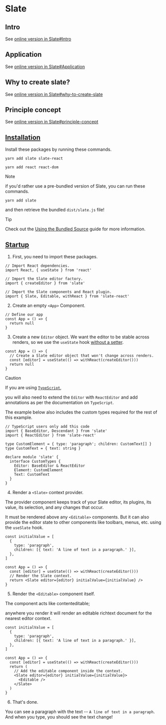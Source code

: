 # Slate
## Intro
See [online version in Slate#Intro](https://github.com/40843245/tool/blob/main/editor/text%20editor/Slate/online%20version/quickstart%20guide.md#intro)

## Application
See [online version in Slate#Application](https://github.com/40843245/tool/blob/main/editor/text%20editor/Slate/online%20version/quickstart%20guide.md#application)

## Why to create slate?
See [online version in Slate#why-to-create-slate](https://github.com/40843245/tool/blob/main/editor/text%20editor/Slate/online%20version/quickstart%20guide.md#why-to-create-slate)

## Principle concept 
See [online version in Slate#principle-concept](https://github.com/40843245/tool/blob/main/editor/text%20editor/Slate/online%20version/quickstart%20guide.md#principle-concept)

## [Installation](https://docs.slatejs.org/walkthroughs/01-installing-slate)
Install these packages by running these commands.

```
yarn add slate slate-react
```

```
yarn add react react-dom
```

> [!NOTE]
> if you'd rather use a pre-bundled version of Slate, you can run these commands.
>
> ```
> yarn add slate
> ```
> 
> and then retrieve the bundled `dist/slate.js` file!

> [!TIP]
> Check out the [Using the Bundled Source](https://docs.slatejs.org/walkthroughs/xx-using-the-bundled-source) guide for more information.

## [Startup](https://docs.slatejs.org/walkthroughs/01-installing-slate)
1. First, you need to import these packages.

```
// Import React dependencies.
import React, { useState } from 'react'
```

```
// Import the Slate editor factory.
import { createEditor } from 'slate'
```

```
// Import the Slate components and React plugin.
import { Slate, Editable, withReact } from 'slate-react'
```

2. Create an empty `<App>` Component.

```
// Define our app
const App = () => {
  return null
}
```

3. Create a new `Editor` object. We want the editor to be stable across renders, so we use the `useState` hook [without a setter](https://github.com/ianstormtaylor/slate/pull/3925#issuecomment-781179930).
   
```
const App = () => {
  // Create a Slate editor object that won't change across renders.
  const [editor] = useState(() => withReact(createEditor()))
  return null
}
```

> [!CAUTION]
> If you are using [`TypeScript`](https://docs.slatejs.org/concepts/12-typescript),
>
> you will also need to extend the `Editor` with `ReactEditor` and add annotations as per the documentation on `TypeScript`.
>
> The example below also includes the custom types required for the rest of this example.

```
// TypeScript users only add this code
import { BaseEditor, Descendant } from 'slate'
import { ReactEditor } from 'slate-react'

type CustomElement = { type: 'paragraph'; children: CustomText[] }
type CustomText = { text: string }

declare module 'slate' {
  interface CustomTypes {
    Editor: BaseEditor & ReactEditor
    Element: CustomElement
    Text: CustomText
  }
}
```

4.  Render a `<Slate>` context provider.

The provider component keeps track of your Slate editor, its plugins, its value, its selection, and any changes that occur. 

It must be rendered above any `<Editable>` components. But it can also provide the editor state to other components like toolbars, menus, etc. using the `useSlate` hook.

```
const initialValue = [
  {
    type: 'paragraph',
    children: [{ text: 'A line of text in a paragraph.' }],
  },
]

const App = () => {
  const [editor] = useState(() => withReact(createEditor()))
  // Render the Slate context.
  return <Slate editor={editor} initialValue={initialValue} />
}
```

5. Render the `<Editable>` component itself.

The component acts like contenteditable; 

anywhere you render it will render an editable richtext document for the nearest editor context.

```
const initialValue = [
  {
    type: 'paragraph',
    children: [{ text: 'A line of text in a paragraph.' }],
  },
]

const App = () => {
  const [editor] = useState(() => withReact(createEditor()))
  return (
    // Add the editable component inside the context.
    <Slate editor={editor} initialValue={initialValue}>
      <Editable />
    </Slate>
  )
}
```

6. That's done.

You can see a paragraph with the text -- `A line of text in a paragraph`. And when you type, you should see the text change!
